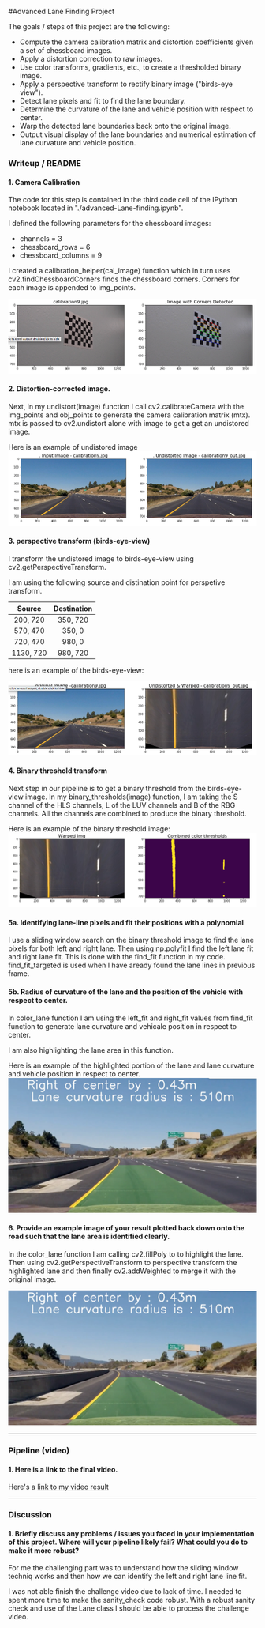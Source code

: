
#Advanced Lane Finding Project

The goals / steps of this project are the following:

* Compute the camera calibration matrix and distortion coefficients given a set of chessboard images.
* Apply a distortion correction to raw images.
* Use color transforms, gradients, etc., to create a thresholded binary image.
* Apply a perspective transform to rectify binary image ("birds-eye view").
* Detect lane pixels and fit to find the lane boundary.
* Determine the curvature of the lane and vehicle position with respect to center.
* Warp the detected lane boundaries back onto the original image.
* Output visual display of the lane boundaries and numerical estimation of lane curvature and vehicle position.

[//]: # (Image References)

[image1]: ./imgs/chessboard-corners.png "chessboard corner detection"
[image2]: ./imgs/undistorted.png "distortion corrected image"
[image3]: ./imgs/warped.png "birds-eye-view"
[image4]: ./imgs/warped-binary.png "Binary Threshold"
[image5]: ./imgs/color_lane.png "hilighted lane"


### Writeup / README


#### 1. Camera Calibration

The code for this step is contained in the third code cell of the IPython notebook located in "./advanced-Lane-finding.ipynb".  


I defined the following parameters for the chessboard images:

* channels = 3
* chessboard_rows = 6
* chessboard_columns = 9

I created a calibration_helper(cal_image) function which in turn uses cv2.findChessboardCorners finds the chessboard corners. Corners for each image is appended to img_points. 


![alt text][image1]

#### 2. Distortion-corrected image.

Next, in my undistort(image) function I call cv2.calibrateCamera with the img_points and obj_points to generate the camera calibration matrix (mtx). 
mtx is passed to cv2.undistort alone with image to get a get an undistored image.

Here is an example of undistored image
![alt text][image2]

#### 3. perspective transform (birds-eye-view)

I transform the undistored image to birds-eye-view using cv2.getPerspectiveTransform.  

I am using the following source and distination point for perspetive transform. 

| Source        | Destination   | 
|:-------------:|:-------------:| 
| 200, 720      | 350, 720       | 
| 570, 470      | 350, 0      |
| 720, 470     | 980, 0      |
| 1130, 720      | 980, 720        |


here is an example of the birds-eye-view:


![alt text][image3]

#### 4. Binary threshold transform

Next step in our pipeline is to get a binary threshold from the birds-eye-view image. In my binary_thresholds(image) function, I am taking the S channel of the HLS channels, L of the LUV channels and B of the RBG channels. All the channels are combined to produce the binary threshold.  

Here is an example of the binary threshold image: 
![alt text][image4]




#### 5a. Identifying lane-line pixels and fit their positions with a polynomial

I use a sliding window search on the binary threshold image to find the lane pixels for both left and right lane. Then using np.polyfit I find the left lane fit and right lane fit. This is done with the find_fit function in my code. find_fit_targeted is used when I have aready found the lane lines in previous frame. 


#### 5b. Radius of curvature of the lane and the position of the vehicle with respect to center.

In color_lane function I am using the left_fit and right_fit values from find_fit function to generate lane curvature and vehicale position in respect to center. 

I am also highlighting the lane area in this function. 

Here is an example of the highlighted portion of the lane and lane curvature and vehicle position in respect to center. 
![alt text][image5]



#### 6. Provide an example image of your result plotted back down onto the road such that the lane area is identified clearly.

In the color_lane function I am calling cv2.fillPoly to to highlight the lane. Then using cv2.getPerspectiveTransform to perspective transform the highlighted lane and then finally cv2.addWeighted to merge it with the original image. 

![alt text][image5]

---

### Pipeline (video)

#### 1. Here is a link to the final video.

Here's a [link to my video result](./output_videos/project_video_output.mp4)

---

### Discussion

#### 1. Briefly discuss any problems / issues you faced in your implementation of this project.  Where will your pipeline likely fail?  What could you do to make it more robust?

For me the challenging part was to understand how the sliding window techniq works and then how we can identify the left and right lane line fit.  

I was not able finish the challenge video due to lack of time.  I needed to spent more time to make the sanity_check code robust. With a robust sanity check and use of the Lane class I should be able to process the challenge video.    
